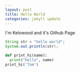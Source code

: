 ```yaml
---
layout: post
title: Hello World
categories: jekyll update
---
```


I'm Kelowood and it's Github Page

```java
String str = "hello world";
System.out.println(str);
```

```python
def print_hi(name):
  print("hello", name)
print_hi('Tom')
```
